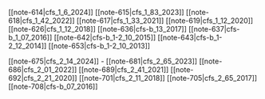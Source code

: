 
[[note-614|cfs_1_6_2024]]
[[note-615|cfs_1_83_2023]]
[[note-618|cfs_1_42_2022]]
[[note-617|cfs_1_33_2021]]
[[note-619|cfs_1_12_2020]]
[[note-626|cfs_1_12_2018]]
[[note-636|cfs-b_13_2017]]
[[note-637|cfs-b_1_07_2016]]
[[note-642|cfs-b_1-2_10_2015]]
[[note-643|cfs-b_1-2_12_2014]]
[[note-653|cfs-b_1-2_10_2013]]



[[note-675|cfs_2_14_2024]] -
[[note-681|cfs_2_65_2023]] 
[[note-686|cfs_2_01_2022]] 
[[note-689|cfs_2_41_2021]] 
[[note-692|cfs_2_21_2020]] 
[[note-701|cfs_2_11_2018]]
[[note-705|cfs_2_65_2017]]
[[note-708|cfs-b_07_2016]]


